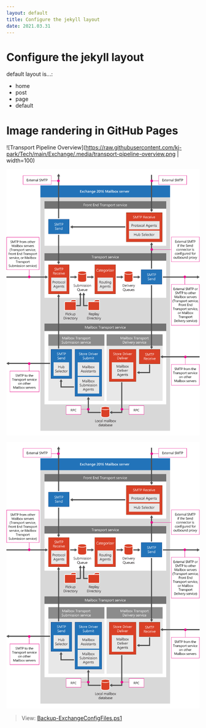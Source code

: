 ```yaml
---
layout: default
title: Configure the jekyll layout
date: 2021.03.31
---
```


# Configure the jekyll layout

default layout is...:

- home
- post
- page
- default



# Image randering in GitHub Pages


![Transport Pipeline Overview](https://raw.githubusercontent.com/kj-park/Tech/main/Exchange/.media/transport-pipeline-overview.png | width=100)


![Transport Pipeline Overview](https://github.com/kj-park/Tech/blob/main/Exchange/.media/transport-pipeline-overview.png?raw=true)


![Transport Pipeline Overview](https://github.com/kj-park/Tech/blob/main/Exchange/.media/transport-pipeline-overview.png?raw=true)


> View: [Backup-ExchangeConfigFiles.ps1](https://github.com/kj-park/Tech/blob/main/Exchange/Backup-ExchangeConfigFiles.ps1)